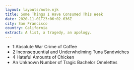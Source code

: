 ```yaml
---
layout: layouts/note.njk
title: Some Things I Have Consumed This Week
date: 2020-11-01T23:06:02.636Z
city: San Francisco
country: California
extract: A list, a tragedy, an apology.
---
```


- 1 Absolute War Crime of Coffee
- 2 Inconsequential and Underwhelming Tuna Sandwiches
- 4 Hateful Amounts of Chicken
- An Unknown Number of Tragic Bachelor Omelettes
